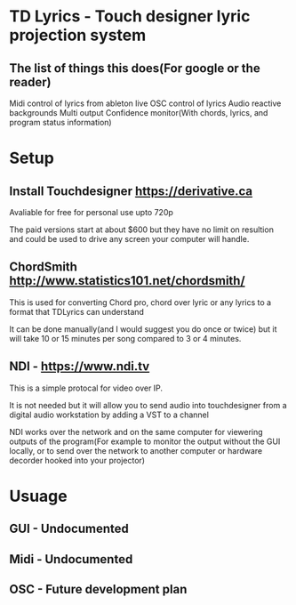 # TD Lyrics - Touch designer lyric projection system

## The list of things this does(For google or the reader)
Midi control of lyrics from ableton live
OSC control of lyrics
Audio reactive backgrounds
Multi output
Confidence monitor(With chords, lyrics, and program status information)

# Setup

## Install Touchdesigner https://derivative.ca
Avaliable for free for personal use upto 720p

The paid versions start at about $600 but they have no limit on resultion and could be used to drive any screen your computer will handle.

## ChordSmith http://www.statistics101.net/chordsmith/
This is used for converting Chord pro, chord over lyric or any lyrics to a format that TDLyrics can understand

It can be done manually(and I would suggest you do once or twice) but it will take 10 or 15 minutes per song compared to 3 or 4 minutes. 

## NDI - https://www.ndi.tv
This is a simple protocal for video over IP.

It is not needed but it will allow you to send audio into touchdesigner from a digital audio workstation by adding a VST to a channel

NDI works over the network and on the same computer for viewering outputs of the program(For example to monitor the output without the GUI locally, or to send over the network to another computer or hardware decorder hooked into your projector)

# Usuage

## GUI - Undocumented

## Midi - Undocumented

## OSC - Future development plan
